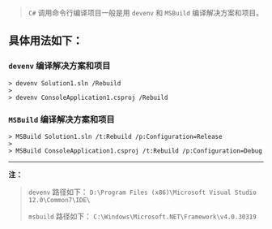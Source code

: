 > `C#` 调用命令行编译项目一般是用 `devenv` 和 `MSBuild` 编译解决方案和项目。

## 具体用法如下：

### `devenv` 编译解决方案和项目
``` shell
> devenv Solution1.sln /Rebuild
> 
> devenv ConsoleApplication1.csproj /Rebuild
```

### `MSBuild` 编译解决方案和项目

``` shell
> MSBuild Solution1.sln /t:Rebuild /p:Configuration=Release
> 
> MSBuild ConsoleApplication1.csproj /t:Rebuild /p:Configuration=Debug
```
---
**注：**
> `devenv` 路径如下： `D:\Program Files (x86)\Microsoft Visual Studio 12.0\Common7\IDE\`
> 
> `msbuild` 路径如下： `C:\Windows\Microsoft.NET\Framework\v4.0.30319`